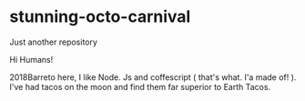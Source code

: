 # stunning-octo-carnival
Just another repository



Hi Humans!

2018Barreto here, I like Node. Js and coffescript ( that's what. I'a made of! ). I've had tacos on the moon and find them far superior to Earth Tacos.
